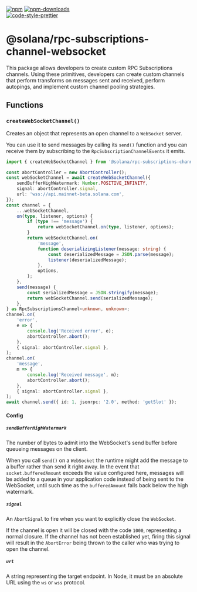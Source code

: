 [![npm][npm-image]][npm-url]
[![npm-downloads][npm-downloads-image]][npm-url]
<br />
[![code-style-prettier][code-style-prettier-image]][code-style-prettier-url]

[code-style-prettier-image]: https://img.shields.io/badge/code_style-prettier-ff69b4.svg?style=flat-square
[code-style-prettier-url]: https://github.com/prettier/prettier
[npm-downloads-image]: https://img.shields.io/npm/dm/@solana/rpc-subscriptions-channel-websocket?style=flat
[npm-image]: https://img.shields.io/npm/v/@solana/rpc-subscriptions-channel-websocket?style=flat
[npm-url]: https://www.npmjs.com/package/@solana/rpc-subscriptions-channel-websocket

# @solana/rpc-subscriptions-channel-websocket

This package allows developers to create custom RPC Subscriptions channels. Using these primitives, developers can create custom channels that perform transforms on messages sent and received, perform autopings, and implement custom channel pooling strategies.

## Functions

### `createWebSocketChannel()`

Creates an object that represents an open channel to a `WebSocket` server.

You can use it to send messages by calling its `send()` function and you can receive them by subscribing to the `RpcSubscriptionChannelEvents` it emits.

```ts
import { createWebSocketChannel } from '@solana/rpc-subscriptions-channel-websocket';

const abortController = new AbortController();
const webSocketChannel = await createWebSocketChannel({
    sendBufferHighWatermark: Number.POSITIVE_INFINITY,
    signal: abortController.signal,
    url: 'wss://api.mainnet-beta.solana.com',
});
const channel = {
    ...webSocketChannel,
    on(type, listener, options) {
        if (type !== 'message') {
            return webSocketChannel.on(type, listener, options);
        }
        return webSocketChannel.on(
            'message',
            function deserializingListener(message: string) {
                const deserializedMessage = JSON.parse(message);
                listener(deserializedMessage);
            },
            options,
        );
    },
    send(message) {
        const serializedMessage = JSON.stringify(message);
        return webSocketChannel.send(serializedMessage);
    },
} as RpcSubscriptionsChannel<unknown, unknown>;
channel.on(
    'error',
    e => {
        console.log('Received error', e);
        abortController.abort();
    },
    { signal: abortController.signal },
);
channel.on(
    'message',
    m => {
        console.log('Received message', m);
        abortController.abort();
    },
    { signal: abortController.signal },
);
await channel.send({ id: 1, jsonrpc: '2.0', method: 'getSlot' });
```

#### Config

##### `sendBufferHighWatermark`

The number of bytes to admit into the WebSocket's send buffer before queueing messages on the client.

When you call `send()` on a `WebSocket` the runtime might add the message to a buffer rather than send it right away. In the event that `socket.bufferedAmount` exceeds the value configured here, messages will be added to a queue in your application code instead of being sent to the WebSocket, until such time as the `bufferedAmount` falls back below the high watermark.

##### `signal`

An `AbortSignal` to fire when you want to explicitly close the `WebSocket`.

If the channel is open it will be closed with the code `1000`, representing a normal closure. If the channel has not been established yet, firing this signal will result in the `AbortError` being thrown to the caller who was trying to open the channel.

##### `url`

A string representing the target endpoint. In Node, it must be an absolute URL using the `ws` or `wss` protocol.
